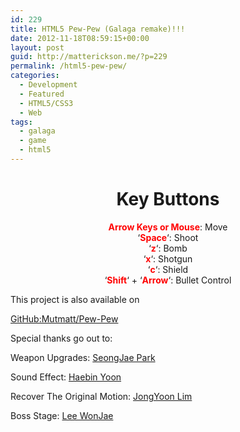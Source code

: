 ```yaml
---
id: 229
title: HTML5 Pew-Pew (Galaga remake)!!!
date: 2012-11-18T08:59:15+00:00
layout: post
guid: http://matterickson.me/?p=229
permalink: /html5-pew-pew/
categories:
  - Development
  - Featured
  - HTML5/CSS3
  - Web
tags:
  - galaga
  - game
  - html5
---
```

<link href="//cdn.rawgit.com/Mutmatt/Pew-Pew/deprecated/css/bootstrap-responsive.min.css" type="spreadsheet" />

<link href='https://fonts.googleapis.com/css?family=Iceland' rel='stylesheet' type='text/css' />
<script src="//cdn.rawgit.com/Mutmatt/Pew-Pew/deprecated/bootstrap.min.js" type></script>
<script src="//cdn.rawgit.com/Mutmatt/Pew-Pew/deprecated/js/boss_weapon.js"></script>
<script src="//cdn.rawgit.com/Mutmatt/Pew-Pew/deprecated/js/galaga.js"></script>
<script src="//cdn.rawgit.com/Mutmatt/Pew-Pew/deprecated/js/jquery.min.js"></script>

<div class="footer" align="center">
  <h1 class="text-info">
    Key Buttons
  </h1>
  
  <p>
    <b style="color:red;">Arrow Keys or Mouse</b>: Move <br /> &#8216;<b style="color:red;">Space</b>&#8216;: Shoot <br /> &#8216;<b style="color:red;">z</b>&#8216;: Bomb <br /> &#8216;<b style="color:red;">x</b>&#8216;: Shotgun <br /> &#8216;<b style="color:red;">c</b>&#8216;: Shield <br /> &#8216;<b style="color:red;">Shift</b>&#8216; + &#8216;<b style="color:red;">Arrow</b>&#8216;: Bullet Control<br />
  </p>
</div><canvas id="galaga_canvas" width="400" height="400" style="background-color:black;" tabindex='1'></canvas>


<div id="img_source" style="display:none;">
  <img id="bad1" src="//cdn.rawgit.com/Mutmatt/pew-pew/deprecated/img/bad2.png?w=750" data-recalc-dims="1" />
  <img id="bad2" src="//cdn.rawgit.com/Mutmatt/pew-pew/deprecated/img/bad3.png?w=750" data-recalc-dims="1" />
  <img id="bad3" src="//cdn.rawgit.com/Mutmatt/pew-pew/deprecated/img/bad1.png?w=750" data-recalc-dims="1" />
  <img id="good" src="//cdn.rawgit.com/Mutmatt/pew-pew/deprecated/img/good.png?w=750" data-recalc-dims="1" />
  <img id="suri" src="//cdn.rawgit.com/Mutmatt/pew-pew/deprecated/img/suri.png?w=750" data-recalc-dims="1" />
  <img id="vim" src="//cdn.rawgit.com/Mutmatt/pew-pew/deprecated/img/vim.png?w=750" data-recalc-dims="1" />
  <img id="laser" src="//cdn.rawgit.com/Mutmatt/pew-pew/deprecated/img/laser1.png?resize=40%2C24"  data-recalc-dims="1" />
  <img id="boss" src="//cdn.rawgit.com/Mutmatt/pew-pew/deprecated/img/bc.png?resize=90%2C70"  data-recalc-dims="1" />
  <img id="explosion" src="//cdn.rawgit.com/Mutmatt/pew-pew/deprecated/img/explosion1.png?w=750" data-recalc-dims="1" />
</div>
<audio id="sound0">
<source src="//cdn.rawgit.com/Mutmatt/pew-pew/deprecated/media/galaga0.mp3"></source>
<source src="//cdn.rawgit.com/Mutmatt/pew-pew/deprecated/media/galaga0.wav"></source> Your browser doesn&#8217;t support our audio files </audio> <audio id="sound1">
<source src="//cdn.rawgit.com/Mutmatt/pew-pew/deprecated/media/galaga1.mp3"></source>
<source src="//cdn.rawgit.com/Mutmatt/pew-pew/deprecated/media/galaga1.wav"></source> Your browser doesn&#8217;t support our audio files </audio> <audio id="sound2">
<source src="//cdn.rawgit.com/Mutmatt/pew-pew/deprecated/media/galaga2.mp3"></source>
<source src="//cdn.rawgit.com/Mutmatt/pew-pew/deprecated/media/galaga2.wav"></source> Your browser doesn&#8217;t support our audio files </audio> <audio id="sound3">
<source src="//cdn.rawgit.com/Mutmatt/pew-pew/deprecated/media/galaga3.mp3"></source>
<source src="//cdn.rawgit.com/Mutmatt/pew-pew/deprecated/media/galaga3.wav"></source> Your browser doesn&#8217;t support our audio files </audio> <audio id="sound4">
<source src="//cdn.rawgit.com/Mutmatt/pew-pew/deprecated/media/galaga4.mp3"></source>
<source src="//cdn.rawgit.com/Mutmatt/pew-pew/deprecated/media/galaga4.wav"></source> Your browser doesn&#8217;t support our audio files </audio> <audio id="sound5">
<source src="//cdn.rawgit.com/Mutmatt/pew-pew/deprecated/media/galaga5.mp3"></source>
<source src="//cdn.rawgit.com/Mutmatt/pew-pew/deprecated/media/galaga5.wav"></source> Your browser doesn&#8217;t support our audio files </audio> <audio id="sound6">
<source src="//cdn.rawgit.com/Mutmatt/pew-pew/deprecated/media/galaga6.mp3"></source>
<source src="//cdn.rawgit.com/Mutmatt/pew-pew/deprecated/media/galaga6.wav"></source> Your browser doesn&#8217;t support our audio files </audio> <audio id="sound7">
<source src="//cdn.rawgit.com/Mutmatt/pew-pew/deprecated/media/galaga7.mp3"></source>
<source src="//cdn.rawgit.com/Mutmatt/pew-pew/deprecated/media/galaga7.wav"></source> Your browser doesn&#8217;t support our audio files </audio> <audio id="sound8">
<source src="//cdn.rawgit.com/Mutmatt/pew-pew/deprecated/media/galaga8.mp3"></source>
<source src="//cdn.rawgit.com/Mutmatt/pew-pew/deprecated/media/galaga8.wav"></source> Your browser doesn&#8217;t support our audio files </audio> <audio id="sound9">
<source src="//cdn.rawgit.com/Mutmatt/pew-pew/deprecated/media/galaga9.mp3"></source>
<source src="//cdn.rawgit.com/Mutmatt/pew-pew/deprecated/media/galaga9.wav"></source> Your browser doesn&#8217;t support our audio files </audio> <audio id="sound11">
<source src="//cdn.rawgit.com/Mutmatt/pew-pew/deprecated/media/galaga11.mp3"></source>
<source src="//cdn.rawgit.com/Mutmatt/pew-pew/deprecated/media/galaga11.wav"></source> Your browser doesn&#8217;t support our audio files </audio> <audio id="sound12">
<source src="//cdn.rawgit.com/Mutmatt/pew-pew/deprecated/media/galaga12.mp3"></source>
<source src="//cdn.rawgit.com/Mutmatt/pew-pew/deprecated/media/galaga12.wav"></source> Your browser doesn&#8217;t support our audio files </audio> <audio id="sound13">
<source src="//cdn.rawgit.com/Mutmatt/pew-pew/deprecated/media/galaga13.mp3"></source>
<source src="//cdn.rawgit.com/Mutmatt/pew-pew/deprecated/media/galaga13.wav"></source> Your browser doesn&#8217;t support our audio files </audio> <audio id="sound14">
<source src="//cdn.rawgit.com/Mutmatt/pew-pew/deprecated/media/galaga14.mp3"></source>
<source src="//cdn.rawgit.com/Mutmatt/pew-pew/deprecated/media/galaga14.wav"></source> Your browser doesn&#8217;t support our audio files </audio> This project is also available on 

<a href="https://github.com/Mutmatt/Pew-Pew" title="HTML5 Galaga" rel="external" target="_blank">GitHub:Mutmatt/Pew-Pew</a>  


  
Special thanks go out to:
  
Weapon Upgrades: <a href="https://plus.google.com/111302679105358219806/about" target="_blank">SeongJae Park</a>
  
Sound Effect: <a href="https://plus.google.com/106958385030616827332/about" target="_blank">Haebin Yoon</a>
  
Recover The Original Motion: <a href="https://plus.google.com/111516089306509884557/about" target="_blank">JongYoon Lim</a>
  
Boss Stage: <a href="https://plus.google.com/107621265594457706915/about" target="_blank">Lee WonJae</a>
